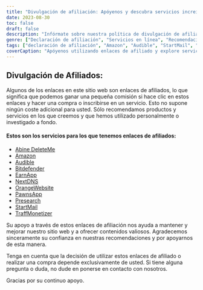 ```yaml
---
title: "Divulgación de afiliación: Apóyenos y descubra servicios increíbles"
date: 2023-08-30
toc: false
draft: false
description: "Infórmate sobre nuestra política de divulgación de afiliación y explora servicios de primera categoría como Amazon, Audible, StartMail y muchos más."
genre: ["Declaración de afiliación", "Servicios en línea", "Recomendaciones de productos", "Productos digitales", "Marketing de afiliación", "Ganancias en línea", "Monetización del sitio web", "Ganar en línea", "Marketing en Internet", "Transparencia"]
tags: ["declaración de afiliación", "Amazon", "Audible", "StartMail", "Bitdefender", "DeleteMe", "SiguienteDNS", "PeonesApp", "TraffMonetizer", "EarnApp", "Preinvestigación", "NaranjaPágina web", "ganar dinero en línea", "recomendaciones de productos", "productos digitales", "servicios en línea", "monetización", "ingresos del sitio web", "afiliados", "ingresos en línea", "transparencia", "marketing en internet", "negocio en línea", "comunicación de resultados", "enlaces afiliados", "Apóyanos", "potencial de ingresos", "apoyo financiero", "asociaciones empresariales", "recomendaciones fiables", "capacitar a los lectores"]
coverCaption: "Apóyenos utilizando enlaces de afiliado y explore servicios de primera categoría para sus empresas en línea."
---
```


## **Divulgación de Afiliados:**

Algunos de los enlaces en este sitio web son enlaces de afiliados, lo que significa que podemos ganar una pequeña comisión si hace clic en estos enlaces y hacer una compra o inscribirse en un servicio. Esto no supone ningún coste adicional para usted. Sólo recomendamos productos y servicios en los que creemos y que hemos utilizado personalmente o investigado a fondo.

#### Estos son los servicios para los que tenemos enlaces de afiliados:

- [Abine DeleteMe](https://joindeleteme.com/refer?coupon=RFR-40867-7DWHR4)
- [Amazon](https://amzn.to/47bpscS)
- [Audible](https://amzn.to/3O5yM9p)
- [Bitdefender](https://bitdefender.f9tmep.net/k0Wq1n)
- [EarnApp](https://earnapp.com/i/c1dllee)
- [NextDNS](https://nextdns.io/?from=jyfq92sk)
- [OrangeWebsite](https://affiliate.orangewebsite.com/idevaffiliate.php?id=12501_0_1_5)
- [PawnsApp](https://pawns.app/?r=2092802)
- [Presearch](https://presearch.com/signup?rid=4754563)
- [StartMail](https://www.startmail.com/en/partner/?ref=sos&tap_s=3999900-469b6c&tm_undefined=undefined)
- [TraffMonetizer](https://traffmonetizer.com/?aff=242022)

Su apoyo a través de estos enlaces de afiliación nos ayuda a mantener y mejorar nuestro sitio web y a ofrecer contenidos valiosos. Agradecemos sinceramente su confianza en nuestras recomendaciones y por apoyarnos de esta manera.

Tenga en cuenta que la decisión de utilizar estos enlaces de afiliado o realizar una compra depende exclusivamente de usted. Si tiene alguna pregunta o duda, no dude en ponerse en contacto con nosotros.

Gracias por su continuo apoyo.
